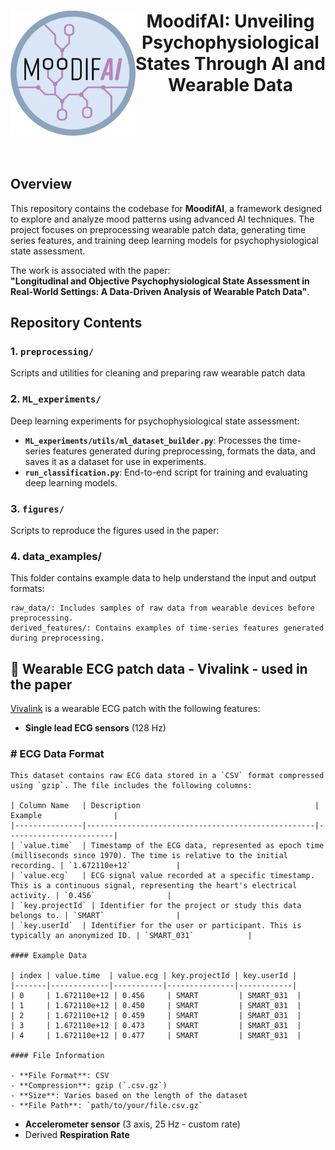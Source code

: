 <h1 align="center">
<img src="logo/moodifAI.jpg" align="left" width="200px"/>
<b> MoodifAI: Unveiling Psychophysiological States Through AI and Wearable Data  </b>
<br clear="left"/>
</h1><br>


## Overview

This repository contains the codebase for **MoodifAI**, a framework designed to explore and analyze mood patterns using advanced AI techniques. The project focuses on preprocessing wearable patch data, generating time series features, and training deep learning models for psychophysiological state assessment.  

The work is associated with the paper:  
**"Longitudinal and Objective Psychophysiological State Assessment in Real-World Settings: A Data-Driven Analysis of Wearable Patch Data"**.  

## Repository Contents  

### 1. `preprocessing/`  
Scripts and utilities for cleaning and preparing raw wearable patch data  

### 2. `ML_experiments/`  
Deep learning experiments for psychophysiological state assessment:  
- **`ML_experiments/utils/ml_dataset_builder.py`**: Processes the time-series features generated during preprocessing, formats the data, and saves it as a dataset for use in experiments.
- **`run_classification.py`**: End-to-end script for training and evaluating deep learning models.  

### 3. `figures/`  
Scripts to reproduce the figures used in the paper: 

### 4. data_examples/

This folder contains example data to help understand the input and output formats:

    raw_data/: Includes samples of raw data from wearable devices before preprocessing.
    derived_features/: Contains examples of time-series features generated during preprocessing.

## 💓 Wearable ECG patch data - Vivalink - used in the paper
  [Vivalink](https://www.vivalink.com/) is a wearable ECG patch with the following features:
  -  **Single lead ECG sensors** (128 Hz)

  ### # ECG Data Format

    This dataset contains raw ECG data stored in a `CSV` format compressed using `gzip`. The file includes the following columns:

    | Column Name   | Description                                       | Example                |
    |---------------|---------------------------------------------------|------------------------|
    | `value.time`  | Timestamp of the ECG data, represented as epoch time (milliseconds since 1970). The time is relative to the initial recording. | `1.672110e+12`          |
    | `value.ecg`   | ECG signal value recorded at a specific timestamp. This is a continuous signal, representing the heart's electrical activity. | `0.456`                |
    | `key.projectId` | Identifier for the project or study this data belongs to. | `SMART`                |
    | `key.userId`  | Identifier for the user or participant. This is typically an anonymized ID. | `SMART_031`            |

    #### Example Data

    | index | value.time  | value.ecg | key.projectId | key.userId |
    |-------|-------------|-----------|---------------|------------|
    | 0     | 1.672110e+12 | 0.456     | SMART         | SMART_031  |
    | 1     | 1.672110e+12 | 0.450     | SMART         | SMART_031  |
    | 2     | 1.672110e+12 | 0.459     | SMART         | SMART_031  |
    | 3     | 1.672110e+12 | 0.473     | SMART         | SMART_031  |
    | 4     | 1.672110e+12 | 0.477     | SMART         | SMART_031  |

    #### File Information

    - **File Format**: CSV
    - **Compression**: gzip (`.csv.gz`)
    - **Size**: Varies based on the length of the dataset
    - **File Path**: `path/to/your/file.csv.gz`

  -  **Accelerometer sensor** (3 axis, 25 Hz - custom rate)
  - Derived  **Respiration Rate**
